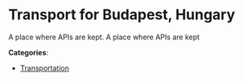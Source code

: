 # Transport for Budapest, Hungary


A place where APIs are kept. A place where APIs are kept



**Categories**:

- [Transportation](https://github.com/apis-list/apis-list#transportation)



